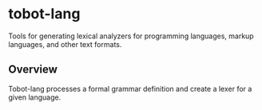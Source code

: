 # tobot-lang

Tools for generating lexical analyzers for programming languages, markup languages, and other text formats.

## Overview

Tobot-lang processes a formal grammar definition and create a lexer for a given language.
